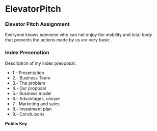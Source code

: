 ElevatorPitch
=============
 
### Elevator Pitch Assignment
Everyone knows someone who can not enjoy the mobility and total body that prevents the actions made ​​by us are very basic .


### Index Presenation
Description of my index preoposal:

* 1.- Presentation
* 2.- Business Team
* 3.- The problem
* 4.- Our proposal
* 5.- Business model
* 6.- Advantages, unique
* 7.- Marketing and sales
* 8.- Investment plan
* 9.- Concluisons

**Public Key**
